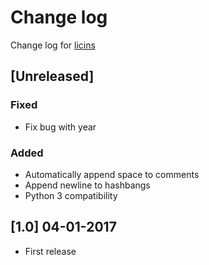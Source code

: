 # Change log
Change log for [licins](https://github.com/dogoncouch/licins)

## [Unreleased]
### Fixed
- Fix bug with year

### Added
- Automatically append space to comments
- Append newline to hashbangs
- Python 3 compatibility

## [1.0] 04-01-2017
- First release
